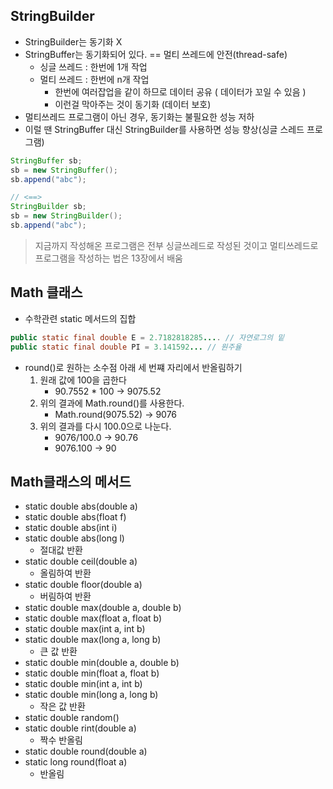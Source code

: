 StringBuilder
-----

* StringBuilder는 동기화 X 
* StringBuffer는 동기화되어 있다. == 멀티 쓰레드에 안전(thread-safe) 
    + 싱글 쓰레드 : 한번에 1개 작업
    + 멀티 쓰레드 : 한번에 n개 작업 
        - 한번에 여러잡업을 같이 하므로 데이터 공유 ( 데이터가 꼬일 수 있음 )
        - 이런걸 막아주는 것이 동기화 (데이터 보호)
* 멀티쓰레드 프로그램이 아닌 경우, 동기화는 불필요한 성능 저하
* 이럴 땐 StringBuffer 대신 StringBuilder를 사용하면 성능 향상(싱글 스레드 프로그램)
```java
StringBuffer sb;
sb = new StringBuffer();
sb.append("abc");

// <==>
StringBuilder sb;
sb = new StringBuilder();
sb.append("abc");
```

> 지금까지 작성해온 프로그램은 전부 싱글쓰레드로 작성된 것이고 멀티쓰레드로 프로그램을 작성하는 법은 13장에서 배움 

Math 클래스
-----

* 수학관련 static 메서드의 집합
```java
public static final double E = 2.7182818285.... // 자연로그의 밑 
public static final double PI = 3.141592... // 원주율
```
* round()로 원하는 소수점 아래 세 번쨰 자리에서 반올림하기
    1. 원래 값에 100을 곱한다
        - 90.7552 * 100 -> 9075.52
    2. 위의 결과에 Math.round()를 사용한다.
        - Math.round(9075.52) -> 9076
    3. 위의 결과를 다시 100.0으로 나눈다.
        - 9076/100.0 -> 90.76
        - 9076.100 -> 90

Math클래스의 메서드
-----

* static double abs(double a)
* static double abs(float f)
* static double abs(int i)
* static double abs(long l)
    + 절대값 반환
* static double ceil(double a)
    + 올림하여 반환 
* static double floor(double a)
    + 버림하여 반환
* static double max(double a, double b)
* static double max(float a, float b)
* static double max(int a, int b)
* static double max(long a, long b)
    + 큰 값 반환
* static double min(double a, double b)
* static double min(float a, float b)
* static double min(int a, int b)
* static double min(long a, long b)
    + 작은 값 반환
* static double random()    
* static double rint(double a)
    + 짝수 반올림
* static double round(double a)
* static long round(float a)
    + 반올림 
